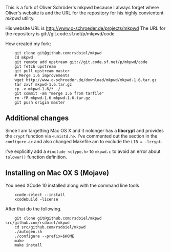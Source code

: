 
This is a fork of Oliver Schröder's mkpwd because I always forget where 
Oliver's website is and the URL for the repository for his highly 
convientent _mkpwd_ utility.

His website URL is http://www.o-schroeder.de/projects/mkpwd
The URL for the repository is git://git.code.sf.net/p/mkpwd/code

How created my fork:

```shell
    git clone git@github.com:rsdoiel/mkpwd
    cd mkpwd
    git remote add upstream git://git.code.sf.net/p/mkpwd/code
    git fetch upstream
    git pull upstream master
    # Merge 1.6 improvements
    wget http://www.o-schroeder.de/download/mkpwd/mkpwd-1.6.tar.gz
    tar zxvf mkpwd-1.6.tar.gz
    cp -v mkpwd-1.6/* ./
    git commit -am "merge 1.6 from tarfile"
    rm -fR mkpwd-1.6 mkpwd-1.6.tar.gz
    git push origin master
```

## Additional changes

Since I am targetting Mac OS X and it nolonger has a **libcrypt**
and provides the `crypt` function via `<unistd.h>`.
I've commented out the section in the `configure.ac`  and 
also changed Makefile.am to exclude the `LIB = -lcrypt`.

I've explicitly add a `#include <ctype.h>` to 
`mkpwd.c` to avoid an error about `tolower()` function definition.

## Installing on Mac OX S (Mojave)

You need XCode 10 installed along with the command line tools

```shell
    xcode-select --install
    xcodebuild -license
```

After that do the following.


```shell
    git clone git@github.com:rsdoiel/mkpwd src/github.com/rsdoiel/mkpwd
    cd src/github.com/rsdoiel/mkpwd
    ./autogen.sh
    ./configure --prefix=$HOME
    make
    make install
```

